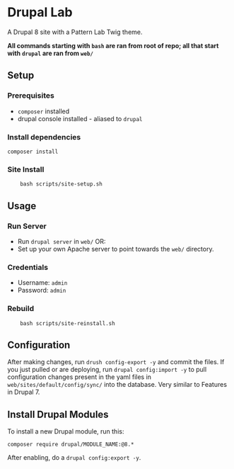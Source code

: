 # Drupal Lab

A Drupal 8 site with a Pattern Lab Twig theme.

**All commands starting with `bash` are ran from root of repo; all that start with `drupal` are ran from `web/`**

## Setup

### Prerequisites

- `composer` installed
- drupal console installed - aliased to `drupal`

### Install dependencies

    composer install

### Site Install

		bash scripts/site-setup.sh

## Usage

### Run Server

- Run `drupal server` in `web/` OR:
- Set up your own Apache server to point towards the `web/` directory.

### Credentials

- Username: `admin`
- Password: `admin`

### Rebuild

		bash scripts/site-reinstall.sh

## Configuration

After making changes, run `drush config-export -y` and commit the files. If you just pulled or are deploying, run `drupal config:import -y` to pull configuration changes present in the yaml files in `web/sites/default/config/sync/` into the database. Very similar to Features in Drupal 7.

## Install Drupal Modules

To install a new Drupal module, run this:

    composer require drupal/MODULE_NAME:@8.*

After enabling, do a `drupal config:export -y`.
